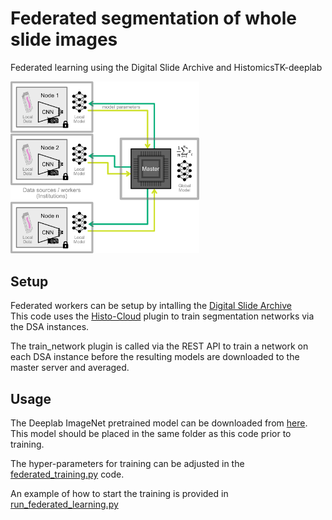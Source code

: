 # Federated segmentation of whole slide images
Federated learning using the Digital Slide Archive and HistomicsTK-deeplab

<img src = "./federated diagram.jpg" width="60%"/>

<h2>Setup</h2>

Federated workers can be setup by intalling the [Digital Slide Archive](https://digitalslidearchive.github.io/digital_slide_archive/)  
This code uses the [Histo-Cloud](https://github.com/SarderLab/Histo-cloud) plugin to train segmentation networks via the DSA instances.

The train_network plugin is called via the REST API to train a network on each DSA instance before the resulting models are downloaded to the master server and averaged. 

<h2>Usage</h2>

The Deeplab ImageNet pretrained model can be downloaded from [here](https://buffalo.box.com/s/izjhqdqtlrznm9zh4k5dv2d6j9tz7n77). This model should be placed in the same folder as this code prior to training.

The hyper-parameters for training can be adjusted in the [federated_training.py](https://github.com/SarderLab/federated_learning/blob/main/federated_training.py) code. 

An example of how to start the training is provided in [run_federated_learning.py](https://github.com/SarderLab/federated_learning/blob/main/run_federated_learning.py)
